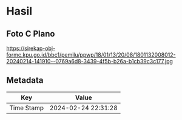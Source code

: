 # Hasil

## Foto C Plano

https://sirekap-obj-formc.kpu.go.id/bbc1/pemilu/ppwp/18/01/13/20/08/1801132008012-20240214-141910--0769a6d8-3439-4f5b-b26a-b1cb39c3c177.jpg


## Metadata

| Key        | Value               |
| ---------- | ------------------- |
| Time Stamp | 2024-02-24 22:31:28 |



